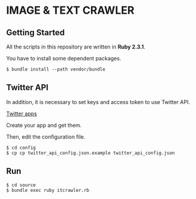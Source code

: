 # IMAGE & TEXT CRAWLER

## Getting Started

All the scripts in this repository are written in __Ruby 2.3.1__.

You have to install some dependent packages.

```
$ bundle install --path vendor/bundle
```

## Twitter API

In addition, it is necessary to set keys and access token to use Twitter API.

[Twitter apps](https://apps.twitter.com/)

Create your app and get them.

Then, edit the configuration file.

```
$ cd config
$ cp cp twitter_api_config.json.example twitter_api_config.json
```

## Run

```
$ cd source
$ bundle exec ruby itcrawler.rb
```

